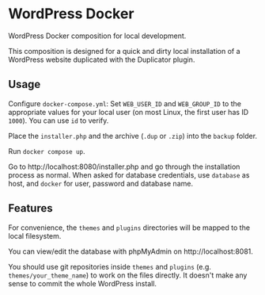 # WordPress Docker

WordPress Docker composition for local development.

This composition is designed for a quick and dirty local installation of a WordPress website duplicated with the Duplicator plugin.

## Usage

Configure `docker-compose.yml`: Set `WEB_USER_ID` and `WEB_GROUP_ID` to the appropriate values for your local user (on most Linux, the first user has ID `1000`). You can use `id` to verify.

Place the `installer.php` and the archive (`.dup` or `.zip`) into the `backup` folder.

Run `docker compose up`.

Go to http://localhost:8080/installer.php and go through the installation process as normal. When asked for database credentials, use `database` as host, and `docker` for user, password and database name.

## Features

For convenience, the `themes` and `plugins` directories will be mapped to the local filesystem.

You can view/edit the database with phpMyAdmin on http://localhost:8081.

You should use git repositories inside `themes` and `plugins` (e.g. `themes/your_theme_name`) to work on the files directly. It doesn't make any sense to commit the whole WordPress install.

